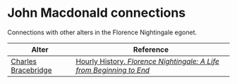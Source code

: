 # John Macdonald connections
Connections with other alters in the Florence Nightingale egonet.

| Alter  | Reference|
| ------------- |------------- |
| [Charles Bracebridge](https://github.com/altealo/FNTest/blob/master/AltersReferences/CharlesBracebridge.md)  |[Hourly History. *Florence Nightingale: A Life from Beginning to End*](https://books.google.co.uk/books/about/Florence_Nightingale.html?id=L-hpswEACAAJ&redir_esc=y)|
